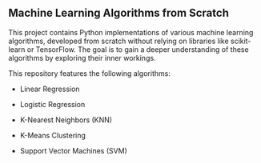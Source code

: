## Machine Learning Algorithms from Scratch

This project contains Python implementations of various machine learning algorithms, developed from scratch without relying on libraries like scikit-learn or TensorFlow. The goal is to gain a deeper understanding of these algorithms by exploring their inner workings.


This repository features the following algorithms:

* Linear Regression

* Logistic Regression

* K-Nearest Neighbors (KNN)

* K-Means Clustering

* Support Vector Machines (SVM)
